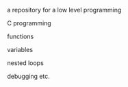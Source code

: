 a repository for a low level programming

C programming

functions

variables

nested loops

debugging etc.

